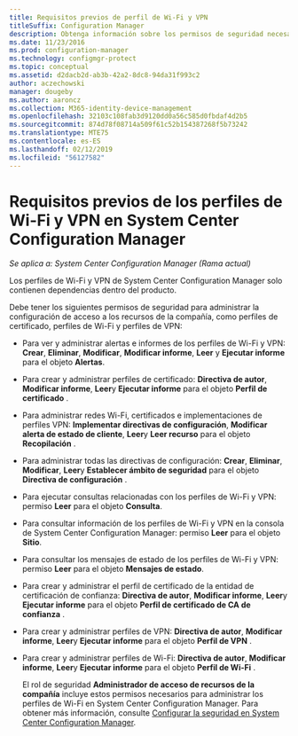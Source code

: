 ```yaml
---
title: Requisitos previos de perfil de Wi-Fi y VPN
titleSuffix: Configuration Manager
description: Obtenga información sobre los permisos de seguridad necesarios para administrar perfiles de certificado, perfiles de Wi-Fi y perfiles de VPN en System Center Configuration Manager.
ms.date: 11/23/2016
ms.prod: configuration-manager
ms.technology: configmgr-protect
ms.topic: conceptual
ms.assetid: d2dacb2d-ab3b-42a2-8dc8-94da31f993c2
author: aczechowski
manager: dougeby
ms.author: aaroncz
ms.collection: M365-identity-device-management
ms.openlocfilehash: 32103c108fab3d9120dd0a56c585d0fbdaf4d2b5
ms.sourcegitcommit: 874d78f08714a509f61c52b154387268f5b73242
ms.translationtype: MTE75
ms.contentlocale: es-ES
ms.lasthandoff: 02/12/2019
ms.locfileid: "56127582"
---
```

# <a name="prerequisites-for-wi-fi-and-vpn-profiles-in-system-center-configuration-manager"></a>Requisitos previos de los perfiles de Wi-Fi y VPN en System Center Configuration Manager

*Se aplica a: System Center Configuration Manager (Rama actual)*

Los perfiles de Wi-Fi y VPN de System Center Configuration Manager solo contienen dependencias dentro del producto.  

 Debe tener los siguientes permisos de seguridad para administrar la configuración de acceso a los recursos de la compañía, como perfiles de certificado, perfiles de Wi-Fi y perfiles de VPN:  

- Para ver y administrar alertas e informes de los perfiles de Wi-Fi y VPN: **Crear**, **Eliminar**, **Modificar**, **Modificar informe**, **Leer** y **Ejecutar informe** para el objeto **Alertas**.  

- Para crear y administrar perfiles de certificado: **Directiva de autor**, **Modificar informe**, **Leer**y **Ejecutar informe** para el objeto **Perfil de certificado** .  

- Para administrar redes Wi-Fi, certificados e implementaciones de perfiles VPN: **Implementar directivas de configuración**, **Modificar alerta de estado de cliente**, **Leer**y **Leer recurso** para el objeto **Recopilación** .  

- Para administrar todas las directivas de configuración: **Crear**, **Eliminar**, **Modificar**, **Leer**y **Establecer ámbito de seguridad** para el objeto **Directiva de configuración** .  

- Para ejecutar consultas relacionadas con los perfiles de Wi-Fi y VPN: permiso **Leer** para el objeto **Consulta**.  

- Para consultar información de los perfiles de Wi-Fi y VPN en la consola de System Center Configuration Manager: permiso **Leer** para el objeto **Sitio**.  

- Para consultar los mensajes de estado de los perfiles de Wi-Fi y VPN: permiso **Leer** para el objeto **Mensajes de estado**.  

- Para crear y administrar el perfil de certificado de la entidad de certificación de confianza: **Directiva de autor**, **Modificar informe**, **Leer**y **Ejecutar informe** para el objeto **Perfil de certificado de CA de confianza** .  

- Para crear y administrar perfiles de VPN: **Directiva de autor**, **Modificar informe**, **Leer**y **Ejecutar informe** para el objeto **Perfil de VPN** .  

- Para crear y administrar perfiles de Wi-Fi: **Directiva de autor**, **Modificar informe**, **Leer**y **Ejecutar informe** para el objeto **Perfil de Wi-Fi** .  

  El rol de seguridad **Administrador de acceso de recursos de la compañía** incluye estos permisos necesarios para administrar los perfiles de Wi-Fi en System Center Configuration Manager. Para obtener más información, consulte [Configurar la seguridad en System Center Configuration Manager](../../core/plan-design/security/configure-security.md).
